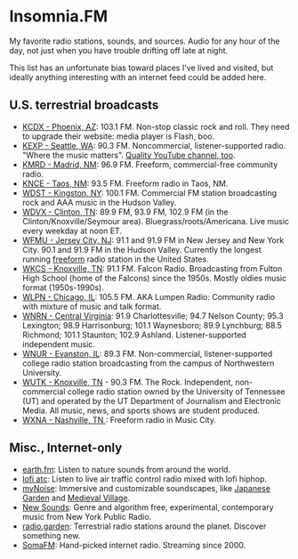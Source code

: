 # Insomnia.FM
My favorite radio stations, sounds, and sources. Audio for any hour of the day, not just when you have trouble drifting off late at night. 

This list has an unfortunate bias toward places I've lived and visited, but ideally anything interesting with an internet feed could be added here.

## U.S. terrestrial broadcasts
* [KCDX - Phoenix, AZ](https://www.kcdx.com/): 103.1 FM. Non-stop classic rock and roll. They need to upgrade their website: media player is Flash, boo.
* [KEXP - Seattle, WA](https://kexp.org/): 90.3 FM. Noncommercial, listener-supported radio. "Where the music matters". [Quality YouTube channel, too](https://www.youtube.com/kexp).
* [KMRD - Madrid, NM](https://kmrd.fm/): 96.9 FM. Freeform, commercial-free community radio.
* [KNCE - Taos, NM](https://truetaosradio.com/): 93.5 FM. Freeform radio in Taos, NM.
* [WDST - Kingston, NY](https://radiowoodstock.com/): 100.1 FM. Commercial FM station broadcasting rock and AAA music in the Hudson Valley.
* [WDVX - Clinton, TN](https://wdvx.com/): 89.9 FM, 93.9 FM, 102.9 FM (in the Clinton/Knoxville/Seymour area). Bluegrass/roots/Americana. Live music every weekday at noon ET.
* [WFMU - Jersey City, NJ](https://wfmu.org/): 91.1 and 91.9 FM in New Jersey and New York City. 90.1 and 91.9 FM in the Hudson Valley. Currently the longest running [freeform](http://wfmu.org/freeform.html) radio station in the United States.
* [WKCS - Knoxville, TN](https://wkcsradio.org/): 91.1 FM. Falcon Radio. Broadcasting from Fulton High School (home of the Falcons) since the 1950s. Mostly oldies music format (1950s-1990s).
* [WLPN - Chicago, IL](https://lumpenradio.com/): 105.5 FM. AKA Lumpen Radio: Community radio with mixture of music and talk format. 
* [WNRN - Central Virginia](https://wnrn.org/): 91.9 Charlottesville; 94.7 Nelson County; 95.3 Lexington; 98.9 Harrisonburg; 101.1 Waynesboro; 89.9 Lynchburg; 88.5 Richmond; 101.1 Staunton; 102.9 Ashland. Listener-supported independent music.
* [WNUR - Evanston, IL](https://wnur.northwestern.edu/): 89.3 FM. Non-commercial, listener-supported college radio station broadcasting from the campus of Northwestern University. 
* [WUTK - Knoxville, TN](https://wutkradio.com/) - 90.3 FM. The Rock. Independent, non-commercial college radio station owned by the University of Tennessee (UT) and operated by the UT Department of Journalism and Electronic Media. All music, news, and sports shows are student produced.
* [WXNA - Nashville, TN ](https://www.wxnafm.org/): Freeform radio in Music City.

## Misc., Internet-only
* [earth.fm](https://earth.fm/): Listen to nature sounds from around the world.
* [lofi atc](https://www.lofiatc.com/): Listen to live air traffic control radio mixed with lofi hiphop.
* [myNoise](https://mynoise.net/): Immersive and customizable soundscapes, like [Japanese Garden](https://mynoise.net/NoiseMachines/japaneseGardenSoundscapeGenerator.php) and [Medieval Village](https://mynoise.net/NoiseMachines/medievalVillageSoundscapeGenerator.php).
* [New Sounds](https://www.newsounds.org): Genre and algorithm free, experimental, contemporary music from New York Public Radio.
* [radio.garden](https://radio.garden/): Terrestrial radio stations around the planet. Discover something new.
* [SomaFM](https://somafm.com/): Hand-picked internet radio. Streaming since 2000. 

